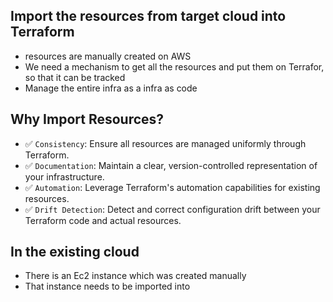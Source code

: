 ## Import the resources from target cloud into Terraform
- resources are manually created on AWS
- We need a mechanism to get all the resources and put them on Terrafor, so that it can be tracked
- Manage the entire infra as a infra as code

## Why Import Resources?

- ✅ `Consistency`: Ensure all resources are managed uniformly through Terraform.
- ✅ `Documentation`: Maintain a clear, version-controlled representation of your infrastructure.
- ✅ `Automation`: Leverage Terraform's automation capabilities for existing resources.
- ✅ `Drift Detection`: Detect and correct configuration drift between your Terraform code and actual resources.

## In the existing cloud
- There is an Ec2 instance which was created manually
- That instance needs to be imported into 